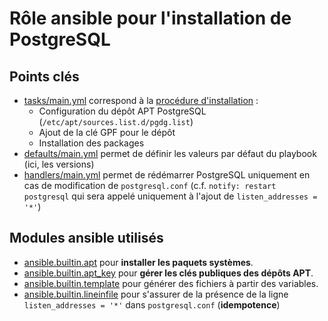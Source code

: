 # Rôle ansible pour l'installation de PostgreSQL

## Points clés

* [tasks/main.yml](tasks/main.yml) correspond à la [procédure d'installation](https://www.postgresql.org/download/linux/ubuntu/) :
  * Configuration du dépôt APT PostgreSQL (`/etc/apt/sources.list.d/pgdg.list`)
  * Ajout de la clé GPF pour le dépôt
  * Installation des packages
* [defaults/main.yml](defaults/main.yml) permet de définir les valeurs par défaut du playbook (ici, les versions)
* [handlers/main.yml](handlers/main.yml) permet de rédémarrer PostgreSQL uniquement en cas de modification de `postgresql.conf` (c.f. `notify: restart postgresql` qui sera appelé uniquement à l'ajout de `listen_addresses = '*'`)

## Modules ansible utilisés

* [ansible.builtin.apt](https://docs.ansible.com/ansible/latest/collections/ansible/builtin/apt_module.html) pour **installer les paquets systèmes**.
* [ansible.builtin.apt_key](https://docs.ansible.com/ansible/latest/collections/ansible/builtin/apt_key_module.html) pour **gérer les clés publiques des dépôts APT**.
* [ansible.builtin.template](https://docs.ansible.com/ansible/latest/collections/ansible/builtin/template_module.html) pour générer des fichiers à partir des variables.
* [ansible.builtin.lineinfile](https://docs.ansible.com/ansible/latest/collections/ansible/builtin/lineinfile_module.html) pour s'assurer de la présence de la ligne `listen_addresses = '*'` dans `postgresql.conf` (**idempotence**)
